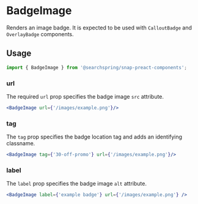 # BadgeImage

Renders an image badge. It is expected to be used with `CalloutBadge` and `OverlayBadge` components.

## Usage

```jsx
import { BadgeImage } from '@searchspring/snap-preact-components';
```

### url
The required `url` prop specifies the badge image `src` attribute.

```jsx
<BadgeImage url={'/images/example.png'}/>
```

### tag
The `tag` prop specifies the badge location tag and adds an identifying classname.

```jsx
<BadgeImage tag={'30-off-promo'} url={'/images/example.png'}/>
```

### label
The `label` prop specifies the badge image `alt` attribute. 

```jsx
<BadgeImage label={'example badge'} url={'/images/example.png'} />
```
